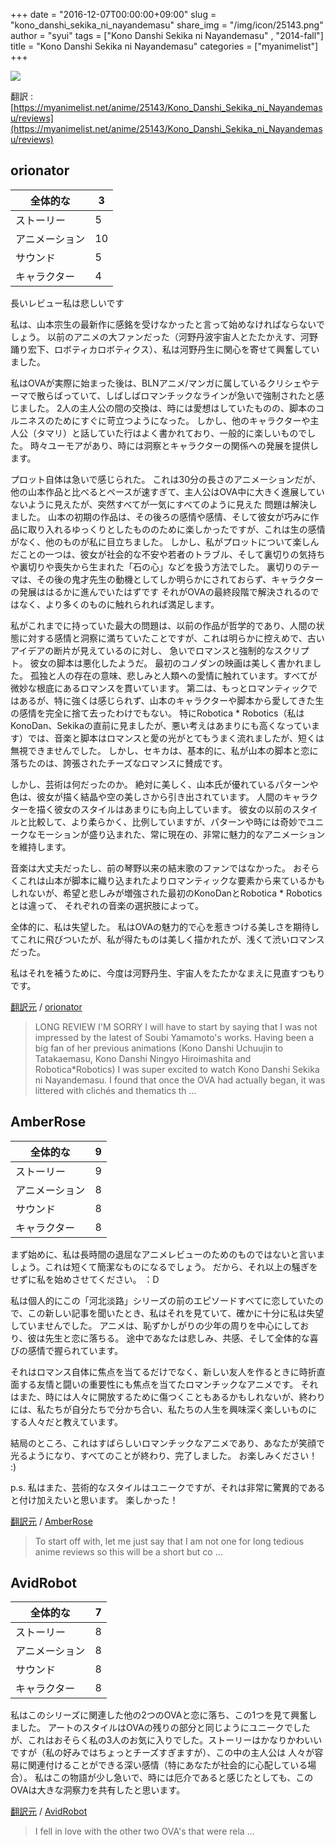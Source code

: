 +++
date = "2016-12-07T00:00:00+09:00"
slug = "kono_danshi_sekika_ni_nayandemasu"
share_img = "/img/icon/25143.png"
author = "syui"
tags = ["Kono Danshi Sekika ni Nayandemasu" , "2014-fall"]
title = "Kono Danshi Sekika ni Nayandemasu"
categories = ["myanimelist"]
+++

![](https://myanimelist.cdn-dena.com/images/anime/5/67151.jpg)


<!--more-->

翻訳 : [https://myanimelist.net/anime/25143/Kono_Danshi_Sekika_ni_Nayandemasu/reviews](https://myanimelist.net/anime/25143/Kono_Danshi_Sekika_ni_Nayandemasu/reviews)


## orionator



全体的な|  3
--- | ---
ストーリー|  5
アニメーション|  10
サウンド|  5
キャラクター|  4

長いレビュー私は悲しいです

私は、山本宗生の最新作に感銘を受けなかったと言って始めなければならないでしょう。 以前のアニメの大ファンだった（河野丹波宇宙人とたたかえす、河野踊り宏下、ロボティカロボティクス）、私は河野丹生に関心を寄せて興奮していました。

私はOVAが実際に始まった後は、BLNアニメ/マンガに属しているクリシェやテーマで散らばっていて、しばしばロマンチックなラインが急いで強制されたと感じました。  2人の主人公の間の交換は、時には愛想はしていたものの、脚本のコルニネスのためにすぐに苛立つようになった。 しかし、他のキャラクターや主人公（タマリ）と話していた行はよく書かれており、一般的に楽しいものでした。 時々ユーモアがあり、時には洞察とキャラクターの関係への発展を提供します。

プロット自体は急いで感じられた。 これは30分の長さのアニメーションだが、他の山本作品と比べるとペースが速すぎて、主人公はOVA中に大きく進展していないように見えたが、突然すべてが一気にすべてのように見えた 問題は解決しました。 山本の初期の作品は、その後ろの感情や感情、そして彼女が巧みに作品に取り入れるゆっくりとしたもののために楽しかったですが、これは生の感情がなく、他のものが私に目立ちました。 しかし、私がプロットについて楽しんだことの一つは、彼女が社会的な不安や若者のトラブル、そして裏切りの気持ちや裏切りや喪失から生まれた「石の心」などを扱う方法でした。 裏切りのテーマは、その後の鬼才先生の動機としてしか明らかにされておらず、キャラクターの発展ははるかに進んでいたはずです それがOVAの最終段階で解決されるのではなく、より多くのものに触れられれば満足します。

私がこれまでに持っていた最大の問題は、以前の作品が哲学的であり、人間の状態に対する感情と洞察に満ちていたことですが、これは明らかに控えめで、古いアイデアの断片が見えているのに対し、 急いでロマンスと強制的なスクリプト。 彼女の脚本は悪化したようだ。 最初のコノダンの映画は美しく書かれました。 孤独と人の存在の意味、悲しみと人類への愛情に触れています。すべてが微妙な根底にあるロマンスを貫いています。 第二は、もっとロマンティックではあるが、特に強くは感じられず、山本のキャラクターや脚本から愛してきた生の感情を完全に捨て去ったわけでもない。 特にRobotica * Robotics（私はKonoDan、Sekikaの直前に見ましたが、悪い考えはあまりにも高くなっています）では、音楽と脚本はロマンスと愛の光がとてもうまく流れましたが、短くは無視できませんでした。 しかし、セキカは、基本的に、私が山本の脚本と恋に落ちたのは、誇張されたチーズなロマンスに賛成です。

しかし、芸術は何だったのか。 絶対に美しく、山本氏が優れているパターンや色は、彼女が描く結晶や空の美しさから引き出されています。 人間のキャラクターを描く彼女のスタイルはあまりにも向上しています。 彼女の以前のスタイルと比較して、より柔らかく、比例していますが、パターンや時には奇妙でユニークなモーションが盛り込まれた、常に現在の、非常に魅力的なアニメーションを維持します。

音楽は大丈夫だったし、前の琴野以来の結末歌のファンではなかった。 おそらくこれは山本が脚本に織り込まれたよりロマンティックな要素から来ているかもしれないが、希望と悲しみが増強された最初のKonoDanとRobotica * Roboticsとは違って、 それぞれの音楽の選択肢によって。

全体的に、私は失望した。 私はOVAの魅力的で心を惹きつける美しさを期待してこれに飛びついたが、私が得たものは美しく描かれたが、浅くて渋いロマンスだった。

私はそれを補うために、今度は河野丹生、宇宙人をたたかなまえに見直すつもりです。

[翻訳元](https://myanimelist.net/reviews.php?id=185950) / [orionator](https://myanimelist.net/profile/orionator/reviews)


> LONG REVIEW I'M SORRY    I will have to start by saying that I was not impressed by the latest of Soubi Yamamoto's works. Having been a big fan of her previous animations (Kono Danshi Uchuujin to Tatakaemasu, Kono Danshi Ningyo Hiroimashita and Robotica*Robotics) I was super excited to watch Kono Danshi Sekika ni Nayandemasu.    I found that once the OVA had actually began, it was littered with clichés and thematics th ...

## AmberRose



全体的な|  9
--- | ---
ストーリー|  9
アニメーション|  8
サウンド|  8
キャラクター|  8

まず始めに、私は長時間の退屈なアニメレビューのためのものではないと言いましょう。これは短くて簡潔なものになるでしょう。 だから、それ以上の騒ぎをせずに私を始めさせてください。  ：D

私は個人的にこの「河北淡路」シリーズの前のエピソードすべてに恋していたので、この新しい記事を聞いたとき、私はそれを見ていて、確かに十分に私は失望していませんでした。 アニメは、恥ずかしがりの少年の周りを中心にしており、彼は先生と恋に落ちる。 途中であなたは悲しみ、共感、そして全体的な喜びの感情で握られています。

それはロマンス自体に焦点を当てるだけでなく、新しい友人を作るときに時折直面する友情と闘いの重要性にも焦点を当てたロマンチックなアニメです。 それはまた、時には人々に開放するために傷つくこともあるかもしれないが、終わりには、私たちが自分たちで分かち合い、私たちの人生を興味深く楽しいものにする人々だと教えています。

結局のところ、これはすばらしいロマンチックなアニメであり、あなたが笑顔で光るようになり、すべてのことが終わり、完了しました。 お楽しみください！  :)

p.s. 私はまた、芸術的なスタイルはユニークですが、それは非常に驚異的であると付け加えたいと思います。 楽しかった！

[翻訳元](https://myanimelist.net/reviews.php?id=177511) / [AmberRose](https://myanimelist.net/profile/AmberRose/reviews)


> To start off with, let me just say that I am not one for long tedious anime reviews so this will be a short but co ...

## AvidRobot



全体的な|  7
--- | ---
ストーリー|  8
アニメーション|  8
サウンド|  8
キャラクター|  8

私はこのシリーズに関連した他の2つのOVAと恋に落ち、この1つを見て興奮しました。 アートのスタイルはOVAの残りの部分と同じようにユニークでしたが、これはおそらく私の3人のお気に入りでした。ストーリーはかなりかわいいですが（私の好みではちょっとチーズすぎますが）、この中の主人公は 人々が容易に関連付けることができる深い感情（特にあなたが社会的に心配している場合）。 私はこの物語が少し急いで、時には厄介であると感じたとしても、このOVAは大きな洞察力を共有したと思います。

[翻訳元](https://myanimelist.net/reviews.php?id=179365) / [AvidRobot](https://myanimelist.net/profile/AvidRobot/reviews)


> I fell in love with the other two OVA's that were rela ...
